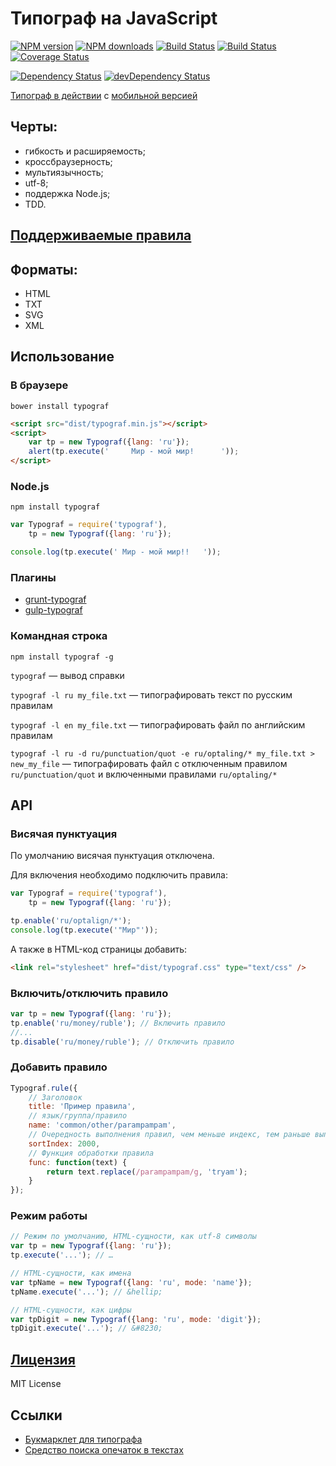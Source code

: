 Типограф на JavaScript
======================
[![NPM version](https://img.shields.io/npm/v/typograf.svg)](https://www.npmjs.com/package/typograf)
[![NPM downloads](https://img.shields.io/npm/dm/typograf.svg)](https://www.npmjs.com/package/typograf)
[![Build Status](https://img.shields.io/travis/typograf/typograf.svg)](https://travis-ci.org/typograf/typograf)
[![Build Status](https://img.shields.io/appveyor/ci/hcodes/typograf/master.svg)](https://ci.appveyor.com/project/hcodes/typograf)
[![Coverage Status](https://img.shields.io/coveralls/typograf/typograf.svg)](https://coveralls.io/r/typograf/typograf)

[![Dependency Status](https://img.shields.io/david/typograf/typograf.svg)](https://david-dm.org/typograf/typograf) [![devDependency Status](https://img.shields.io/david/dev/typograf/typograf.svg)](https://david-dm.org/typograf/typograf#info=devDependencies)

[Типограф в действии](https://typograf.github.io) с [мобильной версией](https://typograf.github.io/mobile.html)

## Черты:
 + гибкость и расширяемость;
 + кроссбраузерность;
 + мультиязычность;
 + utf-8;
 + поддержка Node.js;
 + TDD.

## [Поддерживаемые правила](./docs/RULES.md)

## Форматы:
 + HTML
 + TXT
 + SVG
 + XML

## Использование

### В браузере
```
bower install typograf
```

```HTML
<script src="dist/typograf.min.js"></script>
<script>
    var tp = new Typograf({lang: 'ru'});
    alert(tp.execute('     Мир - мой мир!      '));
</script>
```

### Node.js
```
npm install typograf
```

```JavaScript
var Typograf = require('typograf'),
    tp = new Typograf({lang: 'ru'});

console.log(tp.execute(' Мир - мой мир!!   '));
```

### Плагины
 + [grunt-typograf](https://github.com/typograf/grunt-typograf)
 + [gulp-typograf](https://github.com/typograf/gulp-typograf)

### Командная строка
```
npm install typograf -g
```
`typograf` — вывод справки

`typograf -l ru my_file.txt` — типографировать текст по русским правилам

`typograf -l en my_file.txt` — типографировать файл по английским правилам

`typograf -l ru -d ru/punctuation/quot -e ru/optaling/* my_file.txt > new_my_file` — типографировать файл с отключенным правилом `ru/punctuation/quot` и включенными правилами `ru/optaling/*`

## API
### Висячая пунктуация
По умолчанию висячая пунктуация отключена.

Для включения необходимо подключить правила:
```JavaScript
var Typograf = require('typograf'),
    tp = new Typograf({lang: 'ru'});

tp.enable('ru/optalign/*');
console.log(tp.execute('"Мир"'));
```

А также в HTML-код страницы добавить:
```HTML
<link rel="stylesheet" href="dist/typograf.css" type="text/css" />
```

### Включить/отключить правило
```JavaScript
var tp = new Typograf({lang: 'ru'});
tp.enable('ru/money/ruble'); // Включить правило
//...
tp.disable('ru/money/ruble'); // Отключить правило
```

### Добавить правило
```JavaScript
Typograf.rule({
    // Заголовок
    title: 'Пример правила',
    // язык/группа/правило
    name: 'common/other/parampampam',
    // Очередность выполнения правил, чем меньше индекс, тем раньше выполнится правило
    sortIndex: 2000,
    // Функция обработки правила
    func: function(text) {
        return text.replace(/parampampam/g, 'tryam');
    }
});
```


### Режим работы
```JavaScript
// Режим по умолчанию, HTML-сущности, как utf-8 символы
var tp = new Typograf({lang: 'ru'});
tp.execute('...'); // …

// HTML-сущности, как имена
var tpName = new Typograf({lang: 'ru', mode: 'name'});
tpName.execute('...'); // &hellip;

// HTML-сущности, как цифры
var tpDigit = new Typograf({lang: 'ru', mode: 'digit'});
tpDigit.execute('...'); // &#8230;
```


## [Лицензия](./LICENSE.ru.md)
MIT License


## Ссылки
+ [Букмарклет для типографа](https://github.com/typograf/bookmarklet)
+ [Средство поиска опечаток в текстах](https://github.com/hcodes/yaspeller)
